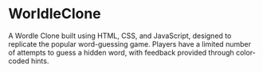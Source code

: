 # WorldleClone
A Wordle Clone built using HTML, CSS, and JavaScript, designed to replicate the popular word-guessing game. Players have a limited number of attempts to guess a hidden word, with feedback provided through color-coded hints.
